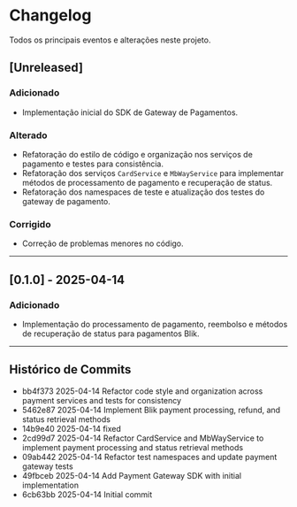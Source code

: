 # Changelog

Todos os principais eventos e alterações neste projeto.

## [Unreleased]

### Adicionado
- Implementação inicial do SDK de Gateway de Pagamentos.

### Alterado
- Refatoração do estilo de código e organização nos serviços de pagamento e testes para consistência.
- Refatoração dos serviços `CardService` e `MbWayService` para implementar métodos de processamento de pagamento e recuperação de status.
- Refatoração dos namespaces de teste e atualização dos testes do gateway de pagamento.

### Corrigido
- Correção de problemas menores no código.

---

## [0.1.0] - 2025-04-14

### Adicionado
- Implementação do processamento de pagamento, reembolso e métodos de recuperação de status para pagamentos Blik.

---

## Histórico de Commits
- bb4f373 2025-04-14 Refactor code style and organization across payment services and tests for consistency
- 5462e87 2025-04-14 Implement Blik payment processing, refund, and status retrieval methods
- 14b9e40 2025-04-14 fixed
- 2cd99d7 2025-04-14 Refactor CardService and MbWayService to implement payment processing and status retrieval methods
- 09ab442 2025-04-14 Refactor test namespaces and update payment gateway tests
- 49fbceb 2025-04-14 Add Payment Gateway SDK with initial implementation
- 6cb63bb 2025-04-14 Initial commit
